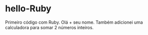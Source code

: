 # hello-Ruby

Primeiro código com Ruby. Olá + seu nome. Também adicionei uma calculadora para somar 2 números inteiros.
